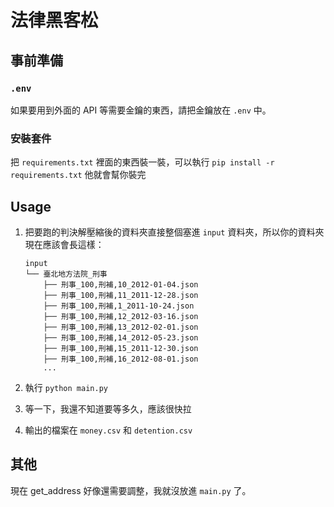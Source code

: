# 法律黑客松

## 事前準備

### `.env`

如果要用到外面的 API 等需要金鑰的東西，請把金鑰放在 `.env` 中。

### 安裝套件

把 `requirements.txt` 裡面的東西裝一裝，可以執行 `pip install -r requirements.txt` 他就會幫你裝完

## Usage

1. 把要跑的判決解壓縮後的資料夾直接整個塞進 `input` 資料夾，所以你的資料夾現在應該會長這樣：

    ```text
    input
    └── 臺北地方法院_刑事
        ├── 刑事_100,刑補,10_2012-01-04.json
        ├── 刑事_100,刑補,11_2011-12-28.json
        ├── 刑事_100,刑補,1_2011-10-24.json
        ├── 刑事_100,刑補,12_2012-03-16.json
        ├── 刑事_100,刑補,13_2012-02-01.json
        ├── 刑事_100,刑補,14_2012-05-23.json
        ├── 刑事_100,刑補,15_2011-12-30.json
        ├── 刑事_100,刑補,16_2012-08-01.json
        ...

    ```

2. 執行 `python main.py`
3. 等一下，我還不知道要等多久，應該很快拉
4. 輸出的檔案在 `money.csv` 和 `detention.csv`

## 其他

現在 get_address 好像還需要調整，我就沒放進 `main.py` 了。
